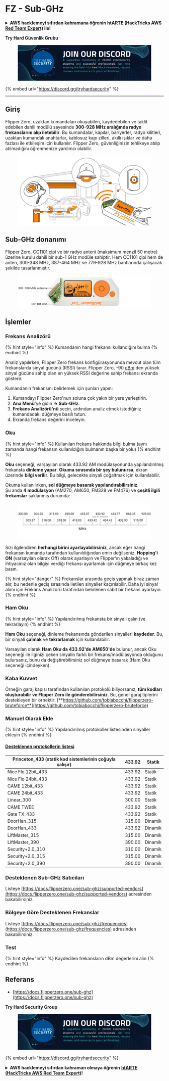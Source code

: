 # FZ - Sub-GHz

<details>

<summary><strong>AWS hacklemeyi sıfırdan kahramana öğrenin</strong> <a href="https://training.hacktricks.xyz/courses/arte"><strong>htARTE (HackTricks AWS Red Team Expert)</strong></a><strong> ile!</strong></summary>

HackTricks'ı desteklemenin diğer yolları:

* **Şirketinizi HackTricks'te reklamınızı görmek istiyorsanız** veya **HackTricks'i PDF olarak indirmek istiyorsanız** [**ABONELİK PLANLARI**](https://github.com/sponsors/carlospolop)'na göz atın!
* [**Resmi PEASS & HackTricks ürünlerini**](https://peass.creator-spring.com) edinin
* [**PEASS Ailesi'ni**](https://opensea.io/collection/the-peass-family) keşfedin, özel [**NFT'lerimiz**](https://opensea.io/collection/the-peass-family) koleksiyonumuz
* **Katılın** 💬 [**Discord grubuna**](https://discord.gg/hRep4RUj7f) veya [**telegram grubuna**](https://t.me/peass) veya bizi **Twitter** 🐦 [**@carlospolopm**](https://twitter.com/hacktricks\_live)**'da takip edin.**
* **Hacking püf noktalarınızı paylaşarak** [**HackTricks**](https://github.com/carlospolop/hacktricks) ve [**HackTricks Cloud**](https://github.com/carlospolop/hacktricks-cloud) github depolarına PR göndererek katkıda bulunun.

</details>

**Try Hard Güvenlik Grubu**

<figure><img src="../../../.gitbook/assets/telegram-cloud-document-1-5159108904864449420.jpg" alt=""><figcaption></figcaption></figure>

{% embed url="https://discord.gg/tryhardsecurity" %}

***

## Giriş <a href="#kfpn7" id="kfpn7"></a>

Flipper Zero, uzaktan kumandaları okuyabilen, kaydedebilen ve taklit edebilen dahili modülü sayesinde **300-928 MHz aralığında radyo frekanslarını alıp iletebilir**. Bu kumandalar, kapılar, bariyerler, radyo kilitleri, uzaktan kumandalı anahtarlar, kablosuz kapı zilleri, akıllı ışıklar ve daha fazlası ile etkileşim için kullanılır. Flipper Zero, güvenliğinizin tehlikeye atılıp atılmadığını öğrenmenize yardımcı olabilir.

<figure><img src="../../../.gitbook/assets/image (711).png" alt=""><figcaption></figcaption></figure>

## Sub-GHz donanımı <a href="#kfpn7" id="kfpn7"></a>

Flipper Zero, [﻿](https://www.st.com/en/nfc/st25r3916.html#overview)﻿[CC1101 çipi](https://www.ti.com/lit/ds/symlink/cc1101.pdf) ve bir radyo anteni (maksimum menzil 50 metre) üzerine kurulu dahili bir sub-1 GHz modüle sahiptir. Hem CC1101 çipi hem de anten, 300-348 MHz, 387-464 MHz ve 779-928 MHz bantlarında çalışacak şekilde tasarlanmıştır.

<figure><img src="../../../.gitbook/assets/image (920).png" alt=""><figcaption></figcaption></figure>

## İşlemler

### Frekans Analizörü

{% hint style="info" %}
Kumandanın hangi frekansı kullandığını bulma
{% endhint %}

Analiz yapılırken, Flipper Zero frekans konfigürasyonunda mevcut olan tüm frekanslarda sinyal gücünü (RSSI) tarar. Flipper Zero, -90 [dBm](https://en.wikipedia.org/wiki/DBm)'den yüksek sinyal gücüne sahip olan en yüksek RSSI değerine sahip frekansı ekranda gösterir.

Kumandanın frekansını belirlemek için şunları yapın:

1. Kumandayı Flipper Zero'nun soluna çok yakın bir yere yerleştirin.
2. **Ana Menü**'ye gidin **→ Sub-GHz**.
3. **Frekans Analizörü'nü** seçin, ardından analiz etmek istediğiniz kumandadaki düğmeye basılı tutun.
4. Ekranda frekans değerini inceleyin.

### Oku

{% hint style="info" %}
Kullanılan frekans hakkında bilgi bulma (aynı zamanda hangi frekansın kullanıldığını bulmanın başka bir yolu)
{% endhint %}

**Oku** seçeneği, varsayılan olarak 433.92 AM modülasyonunda yapılandırılmış frekansta **dinleme yapar**. **Okuma sırasında bir şey bulunursa**, ekran üzerinde **bilgi verilir**. Bu bilgi, gelecekte sinyali çoğaltmak için kullanılabilir.

Okuma kullanılırken, **sol düğmeye basarak yapılandırabilirsiniz**.\
Şu anda **4 modülasyon** (AM270, AM650, FM328 ve FM476) ve **çeşitli ilgili frekanslar** saklanmış durumda:

<figure><img src="../../../.gitbook/assets/image (944).png" alt=""><figcaption></figcaption></figure>

Sizi ilgilendiren **herhangi birini ayarlayabilirsiniz**, ancak eğer hangi frekansın kumanda tarafından kullanıldığından emin değilseniz, **Hopping'i ON** (varsayılan olarak Off) olarak ayarlayın ve Flipper'ın yakaladığı ve ihtiyacınız olan bilgiyi verdiği frekansı ayarlamak için düğmeye birkaç kez basın.

{% hint style="danger" %}
Frekanslar arasında geçiş yapmak biraz zaman alır, bu nedenle geçiş sırasında iletilen sinyaller kaçırılabilir. Daha iyi sinyal alımı için Frekans Analizörü tarafından belirlenen sabit bir frekans ayarlayın.
{% endhint %}

### **Ham Oku**

{% hint style="info" %}
Yapılandırılmış frekansta bir sinyali çalın (ve tekrarlayın)
{% endhint %}

**Ham Oku** seçeneği, dinleme frekansında gönderilen sinyalleri **kaydeder**. Bu, bir sinyali **çalmak** ve **tekrarlamak** için kullanılabilir.

Varsayılan olarak **Ham Oku da 433.92'de AM650'de** bulunur, ancak Oku seçeneği ile ilginizi çeken sinyalin farklı bir frekans/modülasyonda olduğunu bulursanız, bunu da değiştirebilirsiniz sol düğmeye basarak (Ham Oku seçeneği içindeyken).

### Kaba Kuvvet

Örneğin garaj kapısı tarafından kullanılan protokolü biliyorsanız, **tüm kodları oluşturabilir ve Flipper Zero ile gönderebilirsiniz**. Bu, genel garaj tiplerini destekleyen bir örnektir: [**https://github.com/tobiabocchi/flipperzero-bruteforce**](https://github.com/tobiabocchi/flipperzero-bruteforce)

### Manuel Olarak Ekle

{% hint style="info" %}
Yapılandırılmış protokoller listesinden sinyaller ekleyin
{% endhint %}

#### [Desteklenen protokollerin listesi](https://docs.flipperzero.one/sub-ghz/add-new-remote) <a href="#id-3iglu" id="id-3iglu"></a>

| Princeton\_433 (statik kod sistemlerinin çoğuyla çalışır) | 433.92 | Statik  |
| -------------------------------------------------------- | ------ | ------- |
| Nice Flo 12bit\_433                                      | 433.92 | Statik  |
| Nice Flo 24bit\_433                                      | 433.92 | Statik  |
| CAME 12bit\_433                                          | 433.92 | Statik  |
| CAME 24bit\_433                                          | 433.92 | Statik  |
| Linear\_300                                              | 300.00 | Statik  |
| CAME TWEE                                                | 433.92 | Statik  |
| Gate TX\_433                                             | 433.92 | Statik  |
| DoorHan\_315                                             | 315.00 | Dinamik |
| DoorHan\_433                                             | 433.92 | Dinamik |
| LiftMaster\_315                                          | 315.00 | Dinamik |
| LiftMaster\_390                                          | 390.00 | Dinamik |
| Security+2.0\_310                                        | 310.00 | Dinamik |
| Security+2.0\_315                                        | 315.00 | Dinamik |
| Security+2.0\_390                                        | 390.00 | Dinamik |
### Desteklenen Sub-GHz Satıcıları

Listeye [https://docs.flipperzero.one/sub-ghz/supported-vendors](https://docs.flipperzero.one/sub-ghz/supported-vendors) adresinden bakabilirsiniz.

### Bölgeye Göre Desteklenen Frekanslar

Listeye [https://docs.flipperzero.one/sub-ghz/frequencies](https://docs.flipperzero.one/sub-ghz/frequencies) adresinden bakabilirsiniz.

### Test

{% hint style="info" %}
Kaydedilen frekansların dBm değerlerini alın
{% endhint %}

## Referans

* [https://docs.flipperzero.one/sub-ghz](https://docs.flipperzero.one/sub-ghz)

**Try Hard Security Group**

<figure><img src="../../../.gitbook/assets/telegram-cloud-document-1-5159108904864449420.jpg" alt=""><figcaption></figcaption></figure>

{% embed url="https://discord.gg/tryhardsecurity" %}

<details>

<summary><strong>AWS hacklemeyi sıfırdan kahraman olmaya öğrenin</strong> <a href="https://training.hacktricks.xyz/courses/arte"><strong>htARTE (HackTricks AWS Red Team Expert)</strong></a><strong>!</strong></summary>

HackTricks'i desteklemenin diğer yolları:

* **Şirketinizi HackTricks'te reklamını görmek istiyorsanız** veya **HackTricks'i PDF olarak indirmek istiyorsanız** [**ABONELİK PLANLARI'na**](https://github.com/sponsors/carlospolop) göz atın!
* [**Resmi PEASS & HackTricks ürünlerini**](https://peass.creator-spring.com) edinin
* [**The PEASS Family'yi**](https://opensea.io/collection/the-peass-family) keşfedin, özel [**NFT'lerimiz**](https://opensea.io/collection/the-peass-family) koleksiyonumuzu
* **💬 [**Discord grubuna**](https://discord.gg/hRep4RUj7f) veya [**telegram grubuna**](https://t.me/peass) katılın veya bizi **Twitter** 🐦 [**@carlospolopm**](https://twitter.com/hacktricks\_live)** takip edin.**
* **Hacking püf noktalarınızı paylaşarak PR'lar göndererek** [**HackTricks**](https://github.com/carlospolop/hacktricks) ve [**HackTricks Cloud**](https://github.com/carlospolop/hacktricks-cloud) github depolarına katkıda bulunun.

</details>
